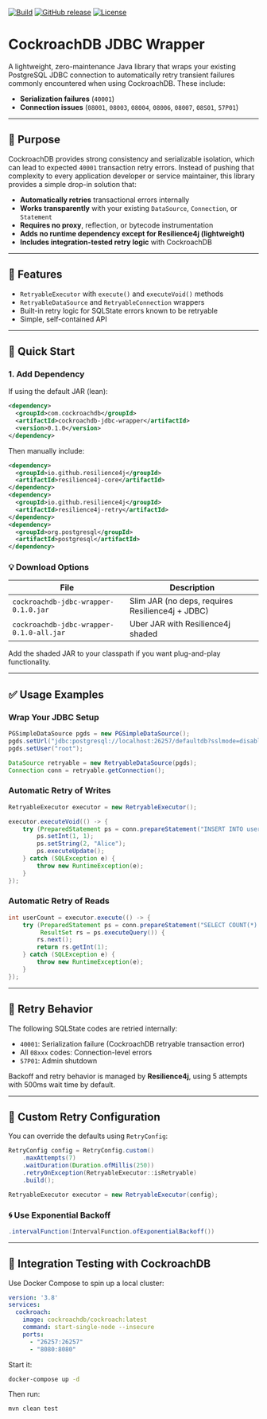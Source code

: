 [![Build](https://github.com/viragtripathi/cockroachdb-jdbc-wrapper/actions/workflows/ci.yml/badge.svg)](https://github.com/viragtripathi/cockroachdb-jdbc-wrapper/actions/workflows/ci.yml)
[![GitHub release](https://img.shields.io/github/v/release/viragtripathi/cockroachdb-jdbc-wrapper)](https://github.com/viragtripathi/cockroachdb-jdbc-wrapper/releases)
[![License](https://img.shields.io/github/license/viragtripathi/cockroachdb-jdbc-wrapper)](https://github.com/viragtripathi/cockroachdb-jdbc-wrapper/blob/main/LICENSE)

# CockroachDB JDBC Wrapper

A lightweight, zero-maintenance Java library that wraps your existing PostgreSQL JDBC connection to automatically retry transient failures commonly encountered when using CockroachDB. These include:

- **Serialization failures** (`40001`)
- **Connection issues** (`08001`, `08003`, `08004`, `08006`, `08007`, `08S01`, `57P01`)

---

## 🎯 Purpose

CockroachDB provides strong consistency and serializable isolation, which can lead to expected `40001` transaction retry errors. Instead of pushing that complexity to every application developer or service maintainer, this library provides a simple drop-in solution that:

- **Automatically retries** transactional errors internally
- **Works transparently** with your existing `DataSource`, `Connection`, or `Statement`
- **Requires no proxy**, reflection, or bytecode instrumentation
- **Adds no runtime dependency except for Resilience4j (lightweight)**
- **Includes integration-tested retry logic** with CockroachDB

---

## 🧰 Features

- `RetryableExecutor` with `execute()` and `executeVoid()` methods
- `RetryableDataSource` and `RetryableConnection` wrappers
- Built-in retry logic for SQLState errors known to be retryable
- Simple, self-contained API

---

## 🚀 Quick Start

### 1. Add Dependency

If using the default JAR (lean):

```xml
<dependency>
  <groupId>com.cockroachdb</groupId>
  <artifactId>cockroachdb-jdbc-wrapper</artifactId>
  <version>0.1.0</version>
</dependency>
```

Then manually include:

```xml
<dependency>
  <groupId>io.github.resilience4j</groupId>
  <artifactId>resilience4j-core</artifactId>
</dependency>
<dependency>
  <groupId>io.github.resilience4j</groupId>
  <artifactId>resilience4j-retry</artifactId>
</dependency>
<dependency>
  <groupId>org.postgresql</groupId>
  <artifactId>postgresql</artifactId>
</dependency>
```

### 💡 Download Options

| File                                     | Description                                      |
|------------------------------------------|--------------------------------------------------|
| `cockroachdb-jdbc-wrapper-0.1.0.jar`     | Slim JAR (no deps, requires Resilience4j + JDBC) |
| `cockroachdb-jdbc-wrapper-0.1.0-all.jar` | Uber JAR with Resilience4j shaded                |

Add the shaded JAR to your classpath if you want plug-and-play functionality.

---

## ✅ Usage Examples

### Wrap Your JDBC Setup

```java
PGSimpleDataSource pgds = new PGSimpleDataSource();
pgds.setUrl("jdbc:postgresql://localhost:26257/defaultdb?sslmode=disable");
pgds.setUser("root");

DataSource retryable = new RetryableDataSource(pgds);
Connection conn = retryable.getConnection();
```

### Automatic Retry of Writes

```java
RetryableExecutor executor = new RetryableExecutor();

executor.executeVoid(() -> {
    try (PreparedStatement ps = conn.prepareStatement("INSERT INTO users (id, name) VALUES (?, ?)")) {
        ps.setInt(1, 1);
        ps.setString(2, "Alice");
        ps.executeUpdate();
    } catch (SQLException e) {
        throw new RuntimeException(e);
    }
});
```

### Automatic Retry of Reads

```java
int userCount = executor.execute(() -> {
    try (PreparedStatement ps = conn.prepareStatement("SELECT COUNT(*) FROM users");
         ResultSet rs = ps.executeQuery()) {
        rs.next();
        return rs.getInt(1);
    } catch (SQLException e) {
        throw new RuntimeException(e);
    }
});
```

---

## 🔁 Retry Behavior

The following SQLState codes are retried internally:

- `40001`: Serialization failure (CockroachDB retryable transaction error)
- All `08xxx` codes: Connection-level errors
- `57P01`: Admin shutdown

Backoff and retry behavior is managed by **Resilience4j**, using 5 attempts with 500ms wait time by default.

---

## 🔧 Custom Retry Configuration

You can override the defaults using `RetryConfig`:

```java
RetryConfig config = RetryConfig.custom()
    .maxAttempts(7)
    .waitDuration(Duration.ofMillis(250))
    .retryOnException(RetryableExecutor::isRetryable)
    .build();

RetryableExecutor executor = new RetryableExecutor(config);
```

### 🌀 Use Exponential Backoff

```java
.intervalFunction(IntervalFunction.ofExponentialBackoff())
```

---

## 🧪 Integration Testing with CockroachDB

Use Docker Compose to spin up a local cluster:

```yaml
version: '3.8'
services:
  cockroach:
    image: cockroachdb/cockroach:latest
    command: start-single-node --insecure
    ports:
      - "26257:26257"
      - "8080:8080"
```

Start it:
```bash
docker-compose up -d
```

Then run:
```bash
mvn clean test
```
